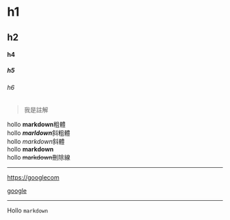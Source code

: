 # h1
## h2 
#### h4
##### h5
###### h6

>我是註解

hollo **markdown**粗體  
hollo ***marldown***斜粗體   
hollo *markdown*斜體  
hollo __markdown__  
hollo ~~markdown~~刪除線  

---

<https://googlecom>

[google](https://googlecom)

---

Hollo `markdown`